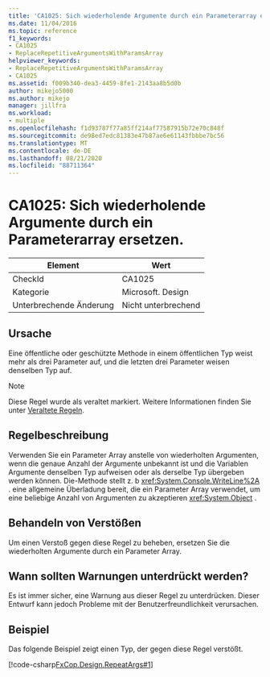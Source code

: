```yaml
---
title: 'CA1025: Sich wiederholende Argumente durch ein Parameterarray ersetzen.'
ms.date: 11/04/2016
ms.topic: reference
f1_keywords:
- CA1025
- ReplaceRepetitiveArgumentsWithParamsArray
helpviewer_keywords:
- ReplaceRepetitiveArgumentsWithParamsArray
- CA1025
ms.assetid: f009b340-dea3-4459-8fe1-2143aa8b5d0b
author: mikejo5000
ms.author: mikejo
manager: jillfra
ms.workload:
- multiple
ms.openlocfilehash: f1d93787f77a85ff214af77587915b72e70c848f
ms.sourcegitcommit: de98ed7edc81383e47b87ae6e61143fbbbe7bc56
ms.translationtype: MT
ms.contentlocale: de-DE
ms.lasthandoff: 08/21/2020
ms.locfileid: "88711364"
---
```

# <a name="ca1025-replace-repetitive-arguments-with-params-array"></a>CA1025: Sich wiederholende Argumente durch ein Parameterarray ersetzen.

|Element|Wert|
|-|-|
|CheckId|CA1025|
|Kategorie|Microsoft. Design|
|Unterbrechende Änderung|Nicht unterbrechend|

## <a name="cause"></a>Ursache
Eine öffentliche oder geschützte Methode in einem öffentlichen Typ weist mehr als drei Parameter auf, und die letzten drei Parameter weisen denselben Typ auf.

> [!NOTE]
> Diese Regel wurde als veraltet markiert. Weitere Informationen finden Sie unter [Veraltete Regeln](fxcop-rule-port-status.md#deprecated-rules).

## <a name="rule-description"></a>Regelbeschreibung
Verwenden Sie ein Parameter Array anstelle von wiederholten Argumenten, wenn die genaue Anzahl der Argumente unbekannt ist und die Variablen Argumente denselben Typ aufweisen oder als derselbe Typ übergeben werden können. Die-Methode stellt z. b <xref:System.Console.WriteLine%2A> . eine allgemeine Überladung bereit, die ein Parameter Array verwendet, um eine beliebige Anzahl von Argumenten zu akzeptieren <xref:System.Object> .

## <a name="how-to-fix-violations"></a>Behandeln von Verstößen
Um einen Verstoß gegen diese Regel zu beheben, ersetzen Sie die wiederholten Argumente durch ein Parameter Array.

## <a name="when-to-suppress-warnings"></a>Wann sollten Warnungen unterdrückt werden?
Es ist immer sicher, eine Warnung aus dieser Regel zu unterdrücken. Dieser Entwurf kann jedoch Probleme mit der Benutzerfreundlichkeit verursachen.

## <a name="example"></a>Beispiel
Das folgende Beispiel zeigt einen Typ, der gegen diese Regel verstößt.

[!code-csharp[FxCop.Design.RepeatArgs#1](../code-quality/codesnippet/CSharp/ca1025-replace-repetitive-arguments-with-params-array_1.cs)]
